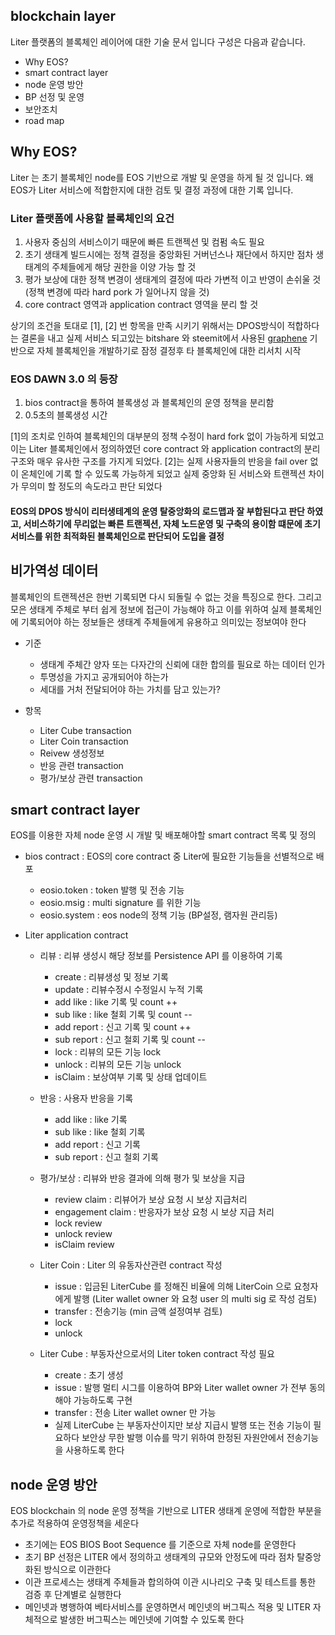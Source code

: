## blockchain layer
Liter 플랫폼의 블록체인 레이어에 대한 기술 문서 입니다 구성은 다음과 같습니다.

  - Why EOS?
  - smart contract layer
  - node 운영 방안
  - BP 선정 및 운영
  - 보안조치
  - road map

## Why EOS?
Liter 는 초기 블록체인 node를 EOS 기반으로 개발 및 운영을 하게 될 것 입니다.
왜 EOS가 Liter 서비스에 적합한지에 대한 검토 및 결정 과정에 대한 기록 입니다.

### Liter 플랫폼에 사용할 블록체인의 요건
  1. 사용자 중심의 서비스이기 때문에 빠른 트랜젝션 및 컴펌 속도 필요
  2. 초기 생태계 빌드시에는 정책 결정을 중앙화된 거버넌스나 재단에서 하지만 점차 생태계의 주체들에게 해당 권한을 이양 가능 할 것
  3. 평가 보상에 대한 정책 변경이 생태계의 결정에 따라 가변적 이고 반영이 손쉬울 것(정책 변경에 따라 hard pork 가 일어나지 않을 것)
  4. core contract 영역과 application contract 영역을 분리 할 것

상기의 조건을 토대로 [1], [2] 번 항목을 만족 시키기 위해서는 DPOS방식이 적합하다는 결론을 내고 실제 서비스 되고있는 bitshare 와 steemit에서 사용된 
[graphene](https://objectcomputing.com/resources/publications/sett/march-2017-graphene-an-open-source-blockchain) 기반으로 자체 블록체인을 개발하기로 잠정 결정후 타 블록체인에 대한 리서치 시작

### EOS DAWN 3.0 의 등장
  
  1. bios contract을 통하여 블록생성 과 블록체인의 운영 정책을 분리함
  2. 0.5초의 블록생성 시간

[1]의 조치로 인하여 블록체인의 대부분의 정책 수정이 hard fork 없이 가능하게 되었고 이는 Liter 블록체인에서 정의하였던 core contract 와 application contract의 분리 구조와 매우 유사한 구조를 가지게 되었다. 
[2]는 실제 사용자들의 반응을 fail over 없이 온체인에 기록 할 수 있도록 가능하게 되었고 실제 중앙화 된 서비스와 트랜젝션 차이가 무의미 할 정도의 속도라고 판단 되었다

#### EOS의 DPOS 방식이 리터생테계의 운영 탈중앙화의 로드맵과 잘 부합된다고 판단 하였고, 서비스하기에 무리없는 빠른 트랜젝션, 자체 노드운영 및 구축의 용이함 떄문에 초기 서비스를 위한 최적화된 블록체인으로 판단되어 도입을 결정

## 비가역성 데이터
블록체인의 트랜젝션은 한번 기록되면 다시 되돌릴 수 없는 것을 특징으로 한다. 그리고 모은 생태계 주체로 부터 쉽게 정보에 접근이 가능해야 하고 이를 위하여 실제 블록체인에 기록되어야 하는 정보들은 생태계 주체들에게 유용하고 의미있는 정보여야 한다

  - 기준
    * 생태계 주체간 양자 또는 다자간의 신뢰에 대한 합의를 필요로 하는 데이터 인가
    * 투명성을 가지고 공개되어야 하는가
    * 세대를 거처 전달되어야 하는 가치를 담고 있는가?
   
  - 항목
    * Liter Cube transaction
    * Liter Coin transaction
    * Reivew 생성정보
    * 반응 관련 transaction
    * 평가/보상 관련 transaction

## smart contract layer
EOS를 이용한 자체 node 운영 시 개발 및 배포해야할 smart contract 목록 및 정의

  - bios contract : EOS의 core contract 중 Liter에 필요한 기능들을 선별적으로 배포
    * eosio.token : token 발행 및 전송 기능
    * eosio.msig : multi signature 를 위한 기능
    * eosio.system : eos node의 정책 기능 (BP설정, 램자원 관리등)

  - Liter application contract
    * 리뷰 : 리뷰 생성시 해당 정보를 Persistence API 를 이용하여 기록
      - create : 리뷰생성 및 정보 기록
      - update : 리뷰수정시 수정일시 누적 기록
      - add like : like 기록 및 count ++
      - sub like : like 철회 기록 및 count --
      - add report : 신고 기록 및 count ++
      - sub report : 신고 철회 기록 및 count --
      - lock : 리뷰의 모든 기능 lock
      - unlock : 리뷰의 모든 기능 unlock
      - isClaim : 보상여부 기록 및 상태 업데이트

    * 반응 : 사용자 반응을 기록
      - add like : like 기록 
      - sub like : like 철회 기록 
      - add report : 신고 기록
      - sub report : 신고 철회 기록

      
    * 평가/보상 : 리뷰와 반응 결과에 의해 평가 및 보상을 지급
      - review claim : 리뷰어가 보상 요청 시 보상 지급처리
      - engagement claim : 반응자가 보상 요청 시 보상 지급 처리
      - lock review
      - unlock review
      - isClaim	review

    * Liter Coin : Liter 의 유동자산관련 contract 작성
      - issue : 입금된 LiterCube 를 정해진 비율에 의해 LiterCoin 으로 요청자에게 발행 (Liter wallet owner 와 요청 user 의 multi sig 로 작성 검토)
      - transfer : 전송기능 (min 금액 설정여부 검토)
      - lock
      - unlock


    * Liter Cube : 부동자산으로서의 Liter token contract 작성 필요
      - create : 초기 생성
      - issue : 발행 멀티 시그를 이용하여 BP와 Liter wallet owner 가 전부 동의해야 가능하도록 구현
      - transfer : 전송 Liter wallet owner 만 가능
      - 실제 LiterCube 는 부동자산이지만 보상 지급시 발행 또는 전송 기능이 필요하다 보안상 무한 발행 이슈를 막기 위하여 한정된 자원안에서 전송기능을 사용하도록 한다
      
## node 운영 방안     
EOS blockchain 의 node 운영 정책을 기반으로 LITER 생태계 운영에 적합한 부분을 추가로 적용하여 운영정책을 세운다

  - 초기에는 EOS BIOS Boot Sequence 를 기준으로 자체 node를 운영한다
  - 초기 BP 선정은 LITER 에서 정의하고 생태계의 규모와 안정도에 따라 점차 탈중앙화된 방식으로 이관한다
  - 이관 프로세스는 생태계 주체들과 합의하여 이관 시나리오 구축 및 테스트를 통한 검증 후 단계별로 실행한다
  - 메인넷과 병행하여 베타서비스를 운영하면서 메인넷의 버그픽스 적용 및 LITER 자체적으로 발생한 버그픽스는 메인넷에 기여할 수 있도록 한다 
